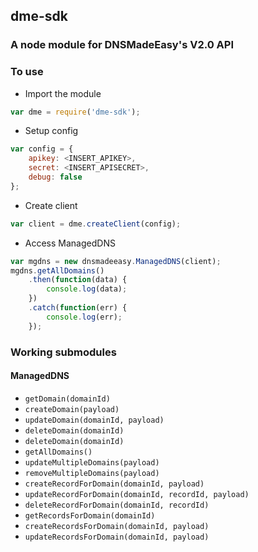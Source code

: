 ## dme-sdk
### A node module for DNSMadeEasy's V2.0 API

### To use

- Import the module

```javascript
var dme = require('dme-sdk');
```

- Setup config

```javascript
var config = {
	apikey: <INSERT_APIKEY>,
	secret: <INSERT_APISECRET>,
	debug: false
};
```

- Create client

```javascript
var client = dme.createClient(config);
```

- Access ManagedDNS

```javascript
var mgdns = new dnsmadeeasy.ManagedDNS(client);
mgdns.getAllDomains()
	.then(function(data) {
		console.log(data);
	})
	.catch(function(err) {
		console.log(err);
	});
```

### Working submodules

#### ManagedDNS

* `getDomain(domainId)`
* `createDomain(payload)`
* `updateDomain(domainId, payload)`
* `deleteDomain(domainId)`
* `deleteDomain(domainId)`
* `getAllDomains()`
* `updateMultipleDomains(payload)`
* `removeMultipleDomains(payload)`
* `createRecordForDomain(domainId, payload)`
* `updateRecordForDomain(domainId, recordId, payload)`
* `deleteRecordForDomain(domainId, recordId)`
* `getRecordsForDomain(domainId)`
* `createRecordsForDomain(domainId, payload)`
* `updateRecordsForDomain(domainId, payload)`
